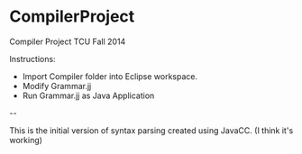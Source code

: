 CompilerProject
===============

Compiler Project TCU Fall 2014

Instructions:
- Import Compiler folder into Eclipse workspace.
- Modify Grammar.jj
- Run Grammar.jj as Java Application

--

This is the initial version of syntax parsing created using JavaCC. (I think it's working)

